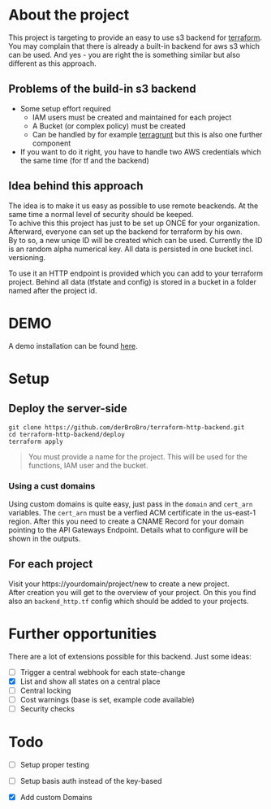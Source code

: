 # About the project
This project is targeting to provide an easy to use s3 backend for [terraform](https://www.terraform.io/).  
You may complain that there is already a built-in backend for aws s3 which can be used.
And yes - you are right the is something similar but also different as this approach.  

## Problems of the build-in s3 backend
- Some setup effort required
  - IAM users must be created and maintained for each project
  - A Bucket (or complex policy) must be created
  - Can be handled by for example [terragrunt](https://github.com/gruntwork-io/terragrunt) but this is also one further component
- If you want to do it right, you have to handle two AWS credentials which the same time (for tf and the backend)  

## Idea behind this approach
The idea is to make it us easy as possible to use remote beackends. At the same time a normal level of security should be keeped.  
To achive this this project has just to be set up ONCE for your organization. Afterward, everyone can set up the backend for terraform by his own.  
By to so, a new uniqe ID will be created which can be used. Currently the ID is an random alpha numerical key. 
All data is persisted in one bucket incl. versioning.  

To use it an HTTP endpoint is provided which you can add to your terraform project. 
Behind all data (tfstate and config) is stored in a bucket in a folder named after the project id. 

# DEMO
A demo installation can be found [here](https://terraform.exoit.de/project/new?key=r3pl4c3m3).

# Setup
## Deploy the server-side
```
git clone https://github.com/derBroBro/terraform-http-backend.git
cd terraform-http-backend/deploy
terraform apply
```
> You must provide a name for the project. This will be used for the functions, IAM user and the bucket.

### Using a cust domains
Using custom domains is quite easy, just pass in the `domain` and `cert_arn` variables.
The `cert_arn` must be a verfied ACM certificate in the us-east-1 region.
After this you need to create a CNAME Record for your domain pointing to the API Gateways Endpoint. Details what to configure will be shown in the outputs.

## For each project
Visit your https://yourdomain/project/new to create a new project.  
After creation you will get to the overview of your project. On this you find also an `backend_http.tf` config which should be added to your projects.

# Further opportunities
There are a lot of extensions possible for this backend.
Just some ideas:  
- [ ] Trigger a central webhook for each state-change  
- [x] List and show all states on a central place 
- [ ] Central locking
- [ ] Cost warnings (base is set, example code available)
- [ ] Security checks

# Todo
- [ ] Setup proper testing
- [ ] Setup basis auth instead of the key-based
- [x] Add custom Domains


